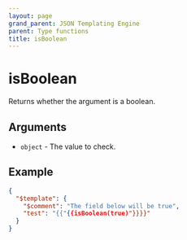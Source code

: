 ```yaml
---
layout: page
grand_parent: JSON Templating Engine
parent: Type functions
title: isBoolean
---
```


# isBoolean

Returns whether the argument is a boolean.
## Arguments

- `object` - The value to check.

## Example

```json
{
  "$template": {
    "$comment": "The field below will be true",
    "test": "{{"{{isBoolean(true)"}}}}"
  }
}
```
